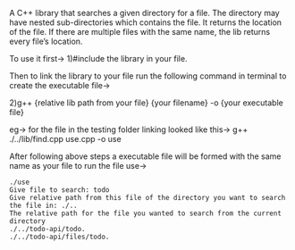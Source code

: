  A C++ library that searches a given directory for a file. The directory may have nested sub-directories which contains the file. It returns the location of the file. If there are multiple files with the same name, the lib returns every file’s location.
 
To use it first->
1)#include the library in your file.

Then to link the library to your file run the following command in terminal to create the executable file->

2)g++ {relative lib path from your file} {your filename} -o {your executable file}

eg-> for the file in the testing folder linking looked like this->
g++ ./../lib/find.cpp use.cpp -o use

After following above steps a executable file will be formed with the same name as your file to run the file use->

```
./use
Give file to search: todo
Give relative path from this file of the directory you want to search the file in: ./..
The relative path for the file you wanted to search from the current directory
./../todo-api/todo.
./../todo-api/files/todo.
```
